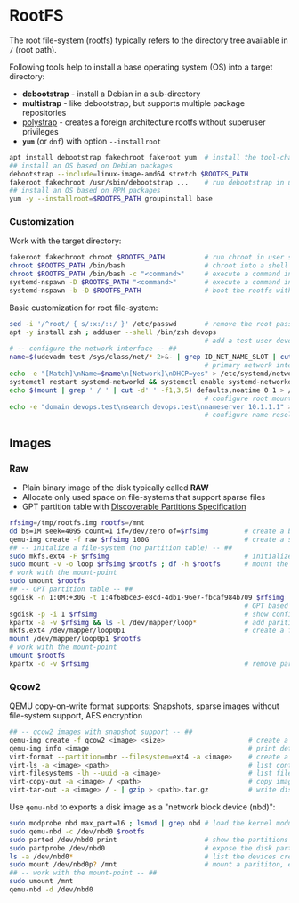 # RootFS

The root file-system (rootfs) typically refers to the directory tree available in `/` (root path).

Following tools help to install a base operating system (OS) into a target directory:

* **debootstrap** - install a Debian in a sub-directory
* **multistrap** - like debootstrap, but supports multiple package repositories
* [polystrap](https://github.com/josch/polystrap) - creates a foreign architecture rootfs without superuser privileges
* **`yum`** (or `dnf`) with option `--installroot`


```bash
apt install debootstrap fakechroot fakeroot yum  # install the tool-chain on Debian
## install an OS based on Debian packages
debootstrap --include=linux-image-amd64 stretch $ROOTFS_PATH
fakeroot fakechroot /usr/sbin/debootstrap ...    # run debootstrap in user space
## install an OS based on RPM packages
yum -y --installroot=$ROOTFS_PATH groupinstall base
```

### Customization

Work with the target directory:

```bash
fakeroot fakechroot chroot $ROOTFS_PATH          # run chroot in user space
chroot $ROOTFS_PATH /bin/bash                    # chroot into a shell
chroot $ROOTFS_PATH /bin/bash -c "<command>"     # execute a command in a chroot 
systemd-nspawn -D $ROOTFS_PATH "<command>"       # execute a command in a container execution rootfs
systemd-nspawn -b -D $ROOTFS_PATH                # boot the rootfs with a container
```

Basic customization for root file-system:

```bash
sed -i '/^root/ { s/:x:/::/ }' /etc/passwd       # remove the root password for tests
apt -y install zsh ; adduser --shell /bin/zsh devops
                                                 # add a test user devops
# -- configure the network interface -- ##
name=$(udevadm test /sys/class/net/* 2>&- | grep ID_NET_NAME_SLOT | cut -d= -f2)
                                                 # primary network interface
echo -e "[Match]\nName=$name\n[Network]\nDHCP=yes" > /etc/systemd/network/$name.network
systemctl restart systemd-networkd && systemctl enable systemd-networkd
echo $(mount | grep ' / ' | cut -d' ' -f1,3,5) defaults,noatime 0 1 > /etc/fstab
                                                 # configure root mount on boot
echo -e "domain devops.test\nsearch devops.test\nnameserver 10.1.1.1" > /etc/resolv.conf
                                                 # configure name resolution
```

## Images

### Raw 

* Plain binary image of the disk typically called **RAW**
* Allocate only used space on file-systems that support sparse files 
* GPT partition table with [Discoverable Partitions Specification](https://www.freedesktop.org/wiki/Specifications/DiscoverablePartitionsSpec/)

```bash
rfsimg=/tmp/rootfs.img rootfs=/mnt
dd bs=1M seek=4095 count=1 if=/dev/zero of=$rfsimg         # create a binary image
qemu-img create -f raw $rfsimg 100G                        # create a sparse binary image
## -- initalize a file-system (no partition table) -- ##
sudo mkfs.ext4 -F $rfsimg                                  # initialize a file-system
sudo mount -v -o loop $rfsimg $rootfs ; df -h $rootfs      # mount the disk image file
# work with the mount-point
sudo umount $rootfs
## -- GPT partition table -- ##
sgdisk -n 1:0M:+30G -t 1:4f68bce3-e8cd-4db1-96e7-fbcaf984b709 $rfsimg 
                                                           # GPT based partition
sgdisk -p -i 1 $rfsimg                                     # show configuration
kpartx -a -v $rfsimg && ls -l /dev/mapper/loop*            # add parition mapping
mkfs.ext4 /dev/mapper/loop0p1                              # create a file system, e.g. on the first partition
mount /dev/mapper/loop0p1 $rootfs                         
# work with the mount-point
umount $rootfs                          
kpartx -d -v $rfsimg                                       # remove partition mapping
```

### Qcow2

QEMU copy-on-write format supports: Snapshots, sparse images without file-system support, AES encryption

```bash
## -- qcow2 images with snapshot support -- ##
qemu-img create -f qcow2 <image> <size>                     # create a copy-on-write image file with size (e.g. 100G)
qemu-img info <image                                        # print details about a disk image
virt-format --partition=mbr --filesystem=ext4 -a <image>    # create a file-system in the image file
virt-ls -a <image> <path>                                   # list content of an image
virt-filesystems -lh --uuid -a <image>                      # list file-systems in image file
virt-copy-out -a <image> / <path>                           # copy image to local path
virt-tar-out -a <image> / - | gzip > <path>.tar.gz          # write disk image to zipped TAR archive
```

Use `qemu-nbd` to exports a disk image as a "network block device (nbd)":

```bash
sudo modprobe nbd max_part=16 ; lsmod | grep nbd # load the kernel module
sudo qemu-nbd -c /dev/nbd0 $rootfs 
sudo parted /dev/nbd0 print                      # show the partitions
sudo partprobe /dev/nbd0                         # expose the disk partitions, if missing
ls -a /dev/nbd0*                                 # list the devices created for each partition
sudo mount /dev/nbd0p? /mnt                      # mount a parititon, e.g. nbd0p1
## -- work with the mount-point -- ##
sudo umount /mnt
qemu-nbd -d /dev/nbd0                           
```

